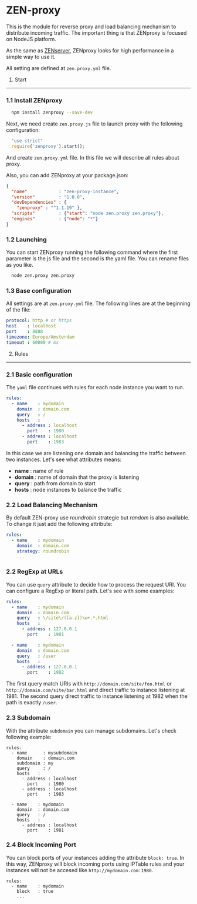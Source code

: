 ZEN-proxy
=========

This is the module for reverse proxy and load balancing mechanism to distribute incoming traffic. The important thing is that ZENproxy is focused on NodeJS platform.

As the same as [ZENserver][1], ZENproxy looks for high performance in a simple way to use it.

All setting are defined at `zen.proxy.yml` file.

[1]: <https://github.com/soyjavi/zen-server>

1. Start
---------
### 1.1 Install ZENproxy

```bash
  npm install zenproxy --save-dev
```

Next, we need create `zen.proxy.js` file to launch proxy with the following configuration:

```js
  "use strict"
  require('zenproxy').start();
```

And create `zen.proxy.yml` file. In this file we will describe all rules about proxy.

Also, you can add ZENproxy at your package.json:

```json
{
  "name"            : "zen-proxy-instance",
  "version"         : "1.0.0",
  "devDependencies" : {
    "zenproxy" : "^1.1.19" },
  "scripts"         : {"start": "node zen.proxy zen.proxy"},
  "engines"         : {"node": "*"}
}
```

### 1.2 Launching

You can start ZENproxy running the following command where the first parameter is the js file and the second is the yaml file. You can rename files as you like.

```bash
  node zen.proxy zen.proxy
```

### 1.3 Base configuration
All settings are at `zen.proxy.yml` file. The following lines are at the beginning of the file:


```yaml
protocol: http # or https
host    : localhost
port    : 8888
timezone: Europe/Amsterdam
timeout : 60000 # ms
```

2. Rules
---------
### 2.1 Basic configuration

The `yaml` file continues with rules for each node instance you want to run.

```yaml
rules:
  - name    : mydomain
    domain  : domain.com
    query   : /
    hosts   :
      - address : localhost
        port    : 1980
      - address : localhost
        port    : 1983
```

In this case we are listening one domain and balancing the traffic between two instances. Let's see what attributes means:

-   **name**   : name of rule
-   **domain** : name of domain that the proxy is listening
-   **query**  : path from domain to start
-   **hosts**  : node instances to balance the traffic

### 2.2 Load Balancing Mechanism
By default ZEN-proxy use *roundrobin* strategie but *random* is also available. To change it just add the following attribute:

```yaml
rules:
  - name    : mydomain
    domain  : domain.com
    strategy: roundrobin
    ...
```

### 2.2 RegExp at URLs

You can use `query` attribute to decide how to process the request URI. You can configure a RegExp or literal path. Let's see with some examples:

```yaml
rules:
  - name    : mydomain
    domain  : domain.com
    query   : \/site\/([a-z])\w+.*.html
    hosts   :
      - address : 127.0.0.1
        port    : 1981

  - name    : mydomain
    domain  : domain.com
    query   : /user
    hosts   :
      - address : 127.0.0.1
        port    : 1982
```

The first query match URIs with `http://domain.com/site/foo.html` or `http://domain.com/site/bar.html` and direct traffic to instance listening at 1981. The second query direct traffic to instance listening at 1982 when the path is exactly `/user`.

### 2.3 Subdomain

With the attribute `subdomain` you can manage subdomains. Let's check following example:

```
rules:
  - name      : mysubdomain
    domain    : domain.com
    subdomain : my
    query     : /
    hosts   :
      - address : localhost
        port    : 1980
      - address : localhost
        port    : 1983

  - name    : mydomain
    domain  : domain.com
    query   : /
    hosts   :
      - address : localhost
        port    : 1981
```

### 2.4 Block Incoming Port

You can block ports of your instances adding the attribute `block: true`. In this way, ZENproxy will block incoming ports using IPTable rules and your instances will not be accesed like `http://mydomain.com:1980`.

```
rules:
  - name    : mydomain
    block   : true
    ...
```
